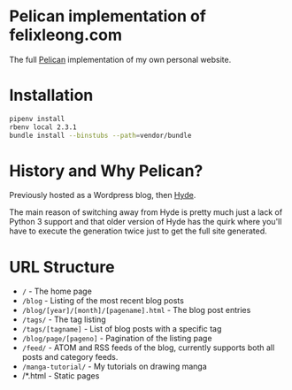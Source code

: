 # Pelican implementation of felixleong.com

The full [Pelican](https://github.com/pelican) implementation of my own
personal website.

# Installation

```bash
pipenv install
rbenv local 2.3.1
bundle install --binstubs --path=vendor/bundle
```

# History and Why Pelican?

Previously hosted as a Wordpress blog, then [Hyde](http://hyde.github.io/).

The main reason of switching away from Hyde is pretty much just a lack of
Python 3 support and that older version of Hyde has the quirk where you'll have
to execute the generation twice just to get the full site generated.

# URL Structure

- `/` - The home page
- `/blog` - Listing of the most recent blog posts
- `/blog/[year]/[month]/[pagename].html` - The blog post entries
- `/tags/` - The tag listing
- `/tags/[tagname]` - List of blog posts with a specific tag
- `/blog/page/[pageno]` - Pagination of the listing page
- `/feed/` - ATOM and RSS feeds of the blog, currently supports both all posts
  and category feeds.
- `/manga-tutorial/` - My tutorials on drawing manga
- /\*.html - Static pages
